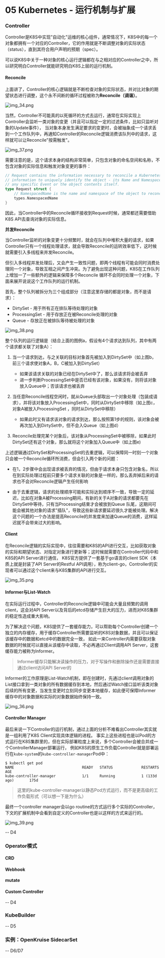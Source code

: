 # 05 Kubernetes - 运行机制与扩展

### Controller

Controller是K8S中实现"自动化"运维的核心组件，通常情况下，K8S中的每一个对象都拥有一个对应的Controller，它的作用就是不断调整对象的实际状态（status），直到其符合用户声明的预期（spec）。

可以说K8S中关于一种对象的核心运行逻辑都在与之相对应的Controller之中，所以研究明白Controller就能研究明白K8S上层的运行机制。

#### Reconcile

上面讲了，Controller的核心逻辑就是不断检查对象的实际状态，并对比对象的期望状态进行调整，这个永不间断的循环过程被称为**Reconcile（调谐）**。

![img_34.png](img_34.png)

当然，Controller不可能真的以死循环的方式去运行，通常在实际实现上Controller会监听一类对象的变更（并且可以指定一定的过滤条件，比如只监听对象的Update事件），
当对象本身发生满足要求的变更时，会被抽象成一个请求丢到一个工作队列中，再通知Controller的Reconcile逻辑消费该队列中的请求，这样就可以让Reconcile"按需触发"。

![img_37.png](img_37.png)

需要注意的是，这个请求本身的结构非常简单，只包含对象的命名空间和名称，不包含对象的实际信息和触发对象变更的事件：

```go
// Request contains the information necessary to reconcile a Kubernetes object.  This includes the
// information to uniquely identify the object - its Name and Namespace.  It does NOT contain information about
// any specific Event or the object contents itself.
type Request struct {
	// NamespacedName is the name and namespace of the object to reconcile.
	types.NamespacedName
}
```

因此，当Controller中的Reconcile循环接收到Request时候，通常都还需要借助K8S API去查询对象的实际信息。

**并发Reconcile**

当Controller监听的对象变更十分频繁时，就会在队列中堆积大量的请求，如果Controller只有一个线程处理请求，就会导致Reconcile的运转效率低下，这时候就需要引入多线程来并发Reconcile。

但引入多线程并发处理后，又会产生一致性问题，即两个线程有可能会同时消费处理同一个对象，导致互相之间产生冲突。为了避免出现这种问题，K8S在工作队列上增加一了一些额外的逻辑来保障多个Reconcile
循环不会同时处理一个对象，下面来展开说说这个工作队列的运行机制。

首先，整个队列被拆分为三个组成部分（注意这里存储的都是对象，而不是请求）：

- DirtySet - 用于所有正在排队等待处理的对象
- ProcessingSet - 用于存放正在被Reconcile处理的对象
- Queue - 存放正在被排队等待被处理的对象

![img_38.png](img_38.png)

整个队列的运行逻辑是（结合上面的图例a，假设有4个请求达到队列，其中有两个请求都关联了对象A）：

1. 当一个请求到达，与之关联的目标对象首先被加入到DirtySet中（如上图b，前三个请求使对象A，B，C被加入到DirtySet）

    - 如果该请求关联的对象已经在DirtySet中了，那么该请求将会被丢弃
    - 进一步判断ProcessingSet中是否已经有该对象，如果没有，则将该对象放入Queue中；否该请求也被丢弃

2. 当任意Reconcile线程空闲时，就从Queue头部取出一个对象处理（包装成请求），并将该对象放入ProcessingSet中，同时从DirtySet中移除（如上图c，对象A被放入ProcessingSet
   ，同时从DirtySet中移除）

    - 如果此时又有请求该对象的请求到达，那么按照第1步的规则，该对象会被再次加入到DirtySet中，但不会入Queue（如上图d）
   
3. Reconcile处理完某个对象后，该对象从ProcessingSet中被移除，如果此时DirtySet还有这个对象，那么就将这个对象加入Queue中（如上图e)

上述逻辑通过DirtySet和ProcessingSet的去重逻辑，可以保障同一时刻一个对象只会被一个Reconcile循环所消费，但会引入两个新的问题：

- 在1，2步骤中会出现请求被丢弃的情况，但由于请求本身只包含对象名，所以在到实际处理过程前只要多个请求关联的对象是一样的，那么丢弃掉后来的请求也不会对Reconcile逻辑产生任何影响

- 由于去重逻辑，请求的处理顺序可能和实际达到顺序不一致，导致一定的延迟，比如在对象A被Processing期间，有新的关于A对象的请求都要先在DirtySet中等待，只有当Processing结束才会被放到Queue
  队尾，这期间可能会被其他对象的请求"插队"，导致这些新请求要延迟很久才能被处理。解决这个问题的一个办法是提高Reconcile的并发度来加速Queue的消费，这样延迟就不会带来过大的影响。

#### Client

在Reconcile逻辑的实际实现中，往往需要和K8S的API进行交互，比如获取对象的实际和期望状态、对指定对象进行更新等；这时候就需要在Controller代码中和K8S的API Server进行通信，
K8S官方提供了一套基于go语言的client SDK（本质上就是封装了API Server的Restful API调用），称为client-go，Controller的实现者可以通过这个client来与K8S集群的API进行交互。

![img_35.png](img_35.png)

#### Informer与List-Watch

在实际运行过程中，Controller的Reconcile逻辑中可能会大量且频繁的调用client，这会对API Server以及背后的etcd存储产生巨大的压力，进而对K8S集群的稳定性造成重大影响。

为了解决这个问题，K8S提供了一套缓存能力，可以帮助每个Controller创建一个独立的内存缓存，用于缓存Controller所需要监听的K8S对象数据，并且可以保证该缓存中的数据和etcd中的数据完全一致，
如此一来Controller内需要获取对象数据的时候就可以直接从该缓存中读取，不必再通过Client调用API Server，这套缓存能力被称为Informer。

> Informer缓存只能解决读操作的压力，对于写操作和删除操作还是需要直接通过client访问API Server的

Informer的工作原理是List-Watch机制，即在创建时，先通过client调用对象的List接口拿到一类对象的所有数据缓存到本地，然后通过Watch接口监听该类对象后续的所有变更，当发生变更时立刻同步变更本地缓存，如此便可保障Informer缓存中的对象数据和实际的对象数据始终保持一致。

![img_36.png](img_36.png)

#### Controller Manager

最后来说一下Controller的运行机制，通过上面的分析不难看出Controller其实就是一组利用了K8S Client实现具体逻辑的进程。
事实上这些进程也是以Pod的方式运行在K8S集群里的，但在实际部署粒度上来说，多个Controller会被合并成一个ControllerManager部署运行，
例如K8S的原生工作负载Controller就是部署运行在`kube-system`的`kube-controller-manager`Pod中：

```text
$ kubectl get pod
NAME                               READY   STATUS             RESTARTS           AGE
kube-controller-manager            1/1     Running            1 (133d ago)       175d
```

> 这里的kube-controller-manager以静态Pod方式运行，而不是更高级的工作负载形式（可以想一下是为什么）

最终一个controller manager会以go routine的方式运行多个实际的Controller，下文的扩展机制中会看到自定义的Controller也是以这样的方式来运行的。

![img_39.png](img_39.png)

-- D4

### Operator模式

#### CRD

#### Webhook

**mutate**

#### Custom Controller

-- D4

### KubeBuilder

-- D5

### 实例：OpenKruise SidecarSet

-- D6/D7